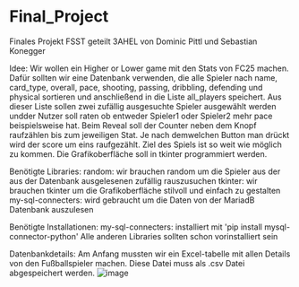 # Final_Project
Finales Projekt FSST geteilt 3AHEL von Dominic Pittl und Sebastian Konegger

Idee: Wir wollen ein Higher or Lower game mit den Stats von FC25 machen. Dafür sollten wir eine Datenbank verwenden, die alle Spieler nach name, card_type, overall, pace, shooting, passing, dribbling,       defending und physical sortieren und anschließend in die Liste all_players speichert. Aus dieser Liste sollen zwei zufällig ausgesuchte Spieler ausgewählt werden undder Nutzer soll raten ob            entweder Spieler1 oder Spieler2 mehr pace beispielsweise hat. Beim Reveal soll der Counter neben dem Knopf raufzählen bis zum jeweiligen Stat. Je nach demwelchen Button man drückt wird der score       um eins raufgezählt. Ziel des Spiels ist so weit wie möglich zu kommen. Die Grafikoberfläche soll in tkinter programmiert werden.

Benötigte Libraries:
    random: wir brauchen random um die Spieler aus der aus der Datenbank ausgelesenen zufällig rauszusuchen
    tkinter: wir brauchen tkinter um die Grafikoberfläche stilvoll und einfach zu gestalten
    my-sql-connecters: wird gebraucht um die Daten von der MariadB Datenbank auszulesen

Benötigte Installationen:
    my-sql-connecters: installiert mit 'pip install mysql-connector-python'
    Alle anderen Libraries sollten schon vorinstalliert sein

Datenbankdetails:
    Am Anfang mussten wir ein Excel-tabelle mit allen Details von den Fußballspieler machen. Diese Datei muss als .csv Datei abgespeichert werden. 
![image](https://github.com/user-attachments/assets/13a70677-e4f9-4a17-8313-458f051754a9)




 
  
